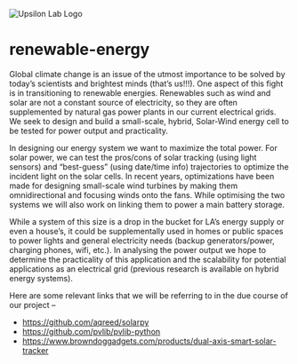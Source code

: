 ![Upsilon Lab Logo](https://upsilonlab.files.wordpress.com/2018/01/logo-empty-shape-white.png?w=486)
# renewable-energy


Global climate change is an issue of the utmost importance to be solved by today’s scientists and brightest minds (that’s us!!!). One aspect of this fight is in transitioning to renewable energies. Renewables such as wind and solar are not a constant source of electricity, so they are often supplemented by natural gas power plants in our current electrical grids. We seek to design and build a small-scale, hybrid, Solar-Wind energy cell to be tested for power output and practicality.

In designing our energy system we want to maximize the total power. For solar power, we can test the pros/cons of solar tracking (using light sensors) and “best-guess” (using date/time info) trajectories to optimize the incident light on the solar cells. In recent years, optimizations have been made for designing small-scale wind turbines by making them omnidirectional and focusing winds onto the fans. While optimising the two systems we will also work on linking them to power a main battery storage.

While a system of this size is a drop in the bucket for LA’s energy supply or even a house’s, it could be supplementally used in homes or public spaces to power lights and general electricity needs (backup generators/power, charging phones, wifi, etc.). In analysing the power output we hope to determine the practicality of this application and the scalability for potential applications as an electrical grid (previous research is available on hybrid energy systems).

Here are some relevant links that we will be referring to in the due course of our project –

* https://github.com/aqreed/solarpy
* https://github.com/pvlib/pvlib-python
* https://www.browndoggadgets.com/products/dual-axis-smart-solar-tracker
